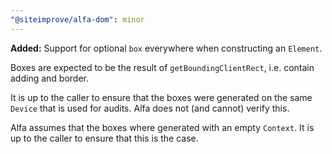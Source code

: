 ```yaml
---
"@siteimprove/alfa-dom": minor
---
```


**Added:** Support for optional `box` everywhere when constructing an `Element`.

Boxes are expected to be the result of `getBoundingClientRect`, i.e. contain adding and border.

It is up to the caller to ensure that the boxes were generated on the same `Device` that is used for audits. Alfa does not (and cannot) verify this.

Alfa assumes that the boxes where generated with an empty `Context`. It is up to the caller to ensure that this is the case.

